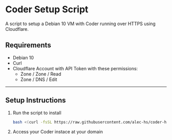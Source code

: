 # Coder Setup Script

A script to setup a Debian 10 VM with Coder running over HTTPS using Cloudflare.

## Requirements

- Debian 10
- Curl
- Cloudflare Account with API Token with these permissions:
  - Zone / Zone / Read
  - Zone / DNS / Edit

---

## Setup Instructions

1. Run the script to install

    ```bash
    bash <(curl -fsSL https://raw.githubusercontent.com/alec-hs/coder-hetzner-setup/main/setup.sh)
    ```

2. Access your Coder instace at your domain
